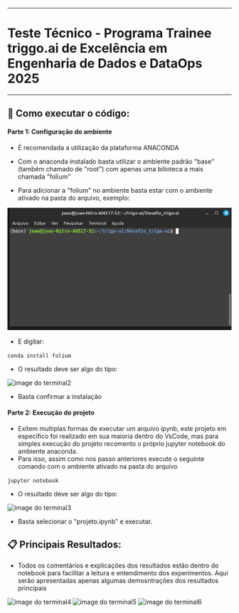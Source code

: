 ---

# Teste Técnico - Programa Trainee triggo.ai de Excelência em Engenharia de Dados e DataOps 2025

 ---


## 🚀 Como executar o código:

#### Parte 1: Configuração do ambiente

- É recomendada a utilização da plataforma ANACONDA  

- Com o anaconda instalado basta utilizar o ambiente padrão "base" (também chamado de "root") com apenas uma bilioteca a mais chamada "folium" 

- Para adicionar a "folium" no ambiente basta estar com o ambiente ativado na pasta do arquivo, exemplo:

![imagem do terminal](arquivos_do_readme/print_terminal.png)

- E digitar:

```conda install folium```

- O resultado deve ser algo do tipo:

![image do terminal2](arquivos_do_readme/print2.png)

- Basta confirmar a instalação

#### Parte 2: Execução do projeto

- Exitem multiplas formas de executar um arquivo ipynb, este projeto em específico foi realizado em sua maioria dentro do VsCode, mas para simples execução do projeto recomento o próprio jupyter notebook do ambiente anaconda.  
- Para isso, assim como nos passo anteriores execute o seguinte comando  com o ambiente ativado na pasta do arquivo

```jupyter notebook```

- O resultado deve ser algo do tipo: 

![image do terminal3](arquivos_do_readme/print3.png)

- Basta selecionar o "projeto.ipynb" e executar.

## 📋 Principais Resultados:

- Todos os comentários e explicações dos resultados estão dentro do notebook para facilitar a leitura e entendimento dos experimentos. Aqui serão apresentadas apenas algumas demosntrações dos resultados principais

![image do terminal4](arquivos_do_readme/print4.png)
![image do terminal5](arquivos_do_readme/print5.png)
![image do terminal6](arquivos_do_readme/print6.png)